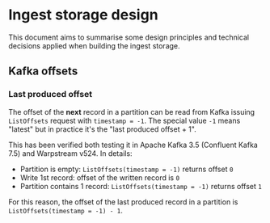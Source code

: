 # Ingest storage design

This document aims to summarise some design principles and technical decisions applied when building the ingest storage.

## Kafka offsets

### Last produced offset

The offset of the **next** record in a partition can be read from Kafka issuing `ListOffsets` request with `timestamp = -1`.
The special value `-1` means "latest" but in practice it's the "last produced offset + 1".

This has been verified both testing it in Apache Kafka 3.5 (Confluent Kafka 7.5) and Warpstream v524. In details:

- Partition is empty: `ListOffsets(timestamp = -1)` returns offset `0`
- Write 1st record: offset of the written record is `0`
- Partition contains 1 record: `ListOffsets(timestamp = -1)` returns offset `1`

For this reason, the offset of the last produced record in a partition is `ListOffsets(timestamp = -1) - 1`.
